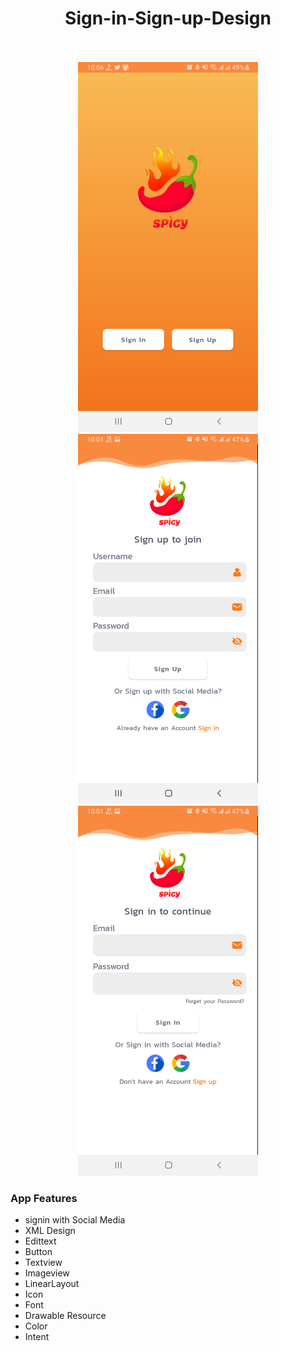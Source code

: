 <p align="center">
  <h1 align="center">Sign-in-Sign-up-Design</h1>
  <p align="center"> <br />
    <br />
    <img src="/Screenshot0.png" width="288" height="592" />
    <img src="/Screenshot1.png" width="288" height="592" />
    <img src="/Screenshot2.png" width="288" height="592" />
    <h3 align="left">App Features</h3>
    
  * signin with Social Media
  * XML Design
  * Edittext
  * Button
  * Textview 
  * Imageview
  * LinearLayout
  * Icon
  * Font
  * Drawable Resource
  * Color
  * Intent
  </p>
</p>
